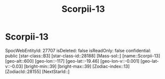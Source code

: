 ﻿---
title: "Scorpii-13"
location: [-19.46,-117,600]
type: Station
tags:
- astro/Star

---

# Scorpii-13

SpocWebEntityId: 27707
isDeleted: false
isReadOnly: false
confidential: public
[star-class::B3]
[star-class-id::28188]
[Mass-sol::]
[name::Scorpii-13]
[geo-alt::600]
[geo-lon::-117]
[geo-lat::-19.46]
[geo-lon-v::-0.001]
[geo-lat-v::-0.03]
[bright-min::39]
[bright-max::39]
[Zodiac-index::13]
[ZodiacId::28155]
[NextStarId::]

